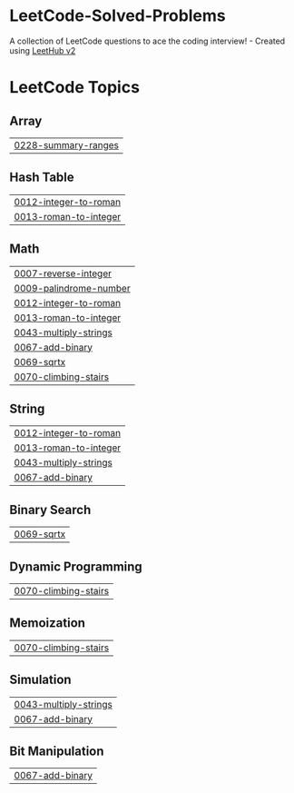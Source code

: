 # LeetCode-Solved-Problems
A collection of LeetCode questions to ace the coding interview! - Created using [LeetHub v2](https://github.com/arunbhardwaj/LeetHub-2.0)

<!---LeetCode Topics Start-->
# LeetCode Topics
## Array
|  |
| ------- |
| [0228-summary-ranges](https://github.com/varshu24/LeetCode-Solved-Problems/tree/master/0228-summary-ranges) |
## Hash Table
|  |
| ------- |
| [0012-integer-to-roman](https://github.com/varshu24/LeetCode-Solved-Problems/tree/master/0012-integer-to-roman) |
| [0013-roman-to-integer](https://github.com/varshu24/LeetCode-Solved-Problems/tree/master/0013-roman-to-integer) |
## Math
|  |
| ------- |
| [0007-reverse-integer](https://github.com/varshu24/LeetCode-Solved-Problems/tree/master/0007-reverse-integer) |
| [0009-palindrome-number](https://github.com/varshu24/LeetCode-Solved-Problems/tree/master/0009-palindrome-number) |
| [0012-integer-to-roman](https://github.com/varshu24/LeetCode-Solved-Problems/tree/master/0012-integer-to-roman) |
| [0013-roman-to-integer](https://github.com/varshu24/LeetCode-Solved-Problems/tree/master/0013-roman-to-integer) |
| [0043-multiply-strings](https://github.com/varshu24/LeetCode-Solved-Problems/tree/master/0043-multiply-strings) |
| [0067-add-binary](https://github.com/varshu24/LeetCode-Solved-Problems/tree/master/0067-add-binary) |
| [0069-sqrtx](https://github.com/varshu24/LeetCode-Solved-Problems/tree/master/0069-sqrtx) |
| [0070-climbing-stairs](https://github.com/varshu24/LeetCode-Solved-Problems/tree/master/0070-climbing-stairs) |
## String
|  |
| ------- |
| [0012-integer-to-roman](https://github.com/varshu24/LeetCode-Solved-Problems/tree/master/0012-integer-to-roman) |
| [0013-roman-to-integer](https://github.com/varshu24/LeetCode-Solved-Problems/tree/master/0013-roman-to-integer) |
| [0043-multiply-strings](https://github.com/varshu24/LeetCode-Solved-Problems/tree/master/0043-multiply-strings) |
| [0067-add-binary](https://github.com/varshu24/LeetCode-Solved-Problems/tree/master/0067-add-binary) |
## Binary Search
|  |
| ------- |
| [0069-sqrtx](https://github.com/varshu24/LeetCode-Solved-Problems/tree/master/0069-sqrtx) |
## Dynamic Programming
|  |
| ------- |
| [0070-climbing-stairs](https://github.com/varshu24/LeetCode-Solved-Problems/tree/master/0070-climbing-stairs) |
## Memoization
|  |
| ------- |
| [0070-climbing-stairs](https://github.com/varshu24/LeetCode-Solved-Problems/tree/master/0070-climbing-stairs) |
## Simulation
|  |
| ------- |
| [0043-multiply-strings](https://github.com/varshu24/LeetCode-Solved-Problems/tree/master/0043-multiply-strings) |
| [0067-add-binary](https://github.com/varshu24/LeetCode-Solved-Problems/tree/master/0067-add-binary) |
## Bit Manipulation
|  |
| ------- |
| [0067-add-binary](https://github.com/varshu24/LeetCode-Solved-Problems/tree/master/0067-add-binary) |
<!---LeetCode Topics End-->